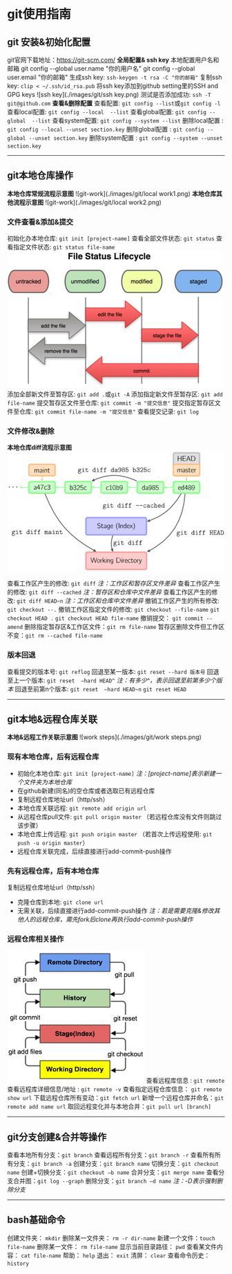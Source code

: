 # git使用指南
## git 安装&初始化配置
git官网下载地址：<https://git-scm.com/>
**全局配置& ssh key**
本地配置用户名和邮箱
	git config --global user.name "你的用户名"
	git config --global user.email "你的邮箱"
生成ssh key: `ssh-keygen -t rsa -C "你的邮箱"`
复制ssh key: `clip < ~/.ssh/id_rsa.pub`
将ssh key添加到github setting里的SSH and GPG keys
![ssh key](./images/git/ssh key.png)
测试是否添加成功: `ssh -T git@github.com`
**查看&删除配置**
查看配置: `git config --list`或`git config -l`
查看local配置: `git config --local  --list`
查看global配置: `git config --global  --list`
查看system配置: `git config --system --list`
删除local配置 : `git config --local --unset section.key`
删除global配置 : `git config --global --unset section.key`
删除system配置 : `git config --system --unset section.key`

___
## git本地仓库操作
**本地仓库常规流程示意图**
![git-work](./images/git/local work1.png)
**本地仓库其他流程示意图**
![git-work](./images/git/local work2.png)

### 文件查看&添加&提交
初始化办本地仓库: `git init [project-name]`
查看全部文件状态: `git status`
查看指定文件状态: `git status file-name`
![git-work](./images/git/status.png)
添加全部新文件至暂存区: `git add .`或`git -A`
添加指定新文件至暂存区: `git add file-name`
提交暂存区文件至仓库: `git commit -m "提交信息"`
提交指定暂存区文件至仓库: `git commit file-name -m "提交信息"`
查看提交记录: `git log`

### 文件修改&删除
**本地仓库diff流程示意图**
![git-work](./images/git/diff.png)

查看工作区产生的修改: `git diff`
*注：工作区和暂存区文件差异*
查看工作区产生的修改: `git diff --cached`
*注：暂存区和仓库中文件差异*
查看工作区产生的修改: `git diff HEAD~n`
*注：工作区和仓库中文件差异*
撤销工作区产生的所有修改: `git checkout --.`
撤销工作区指定文件的修改: `git checkout --file-name`
`git checkout HEAD .`
`git checkout HEAD file-name`
撤销提交： `git commit --amend`
删除指定暂存区&工作区文件：`git rm file-name`
暂存区删除文件但工作区不变：`git rm --cached file-name`

### 版本回退
查看提交的版本号: `git reflog`
回退至某一版本: `git reset --hard 版本号` 
回退至上一个版本: `git reset  –hard HEAD^`
*注：有多少^，表示回退至前第多少个版本*
回退至前第n个版本: `git reset  –hard HEAD~n`
`git reset HEAD`
___
## git本地&远程仓库关联
**本地&远程工作关联示意图**
![work steps](./images/git/work steps.png)
### 现有本地仓库，后有远程仓库
- 初始化本地仓库: `git init [project-name]`
*注：[project-name]表示新建一个文件夹为本地仓库*
- 在github新建(同名)的空仓库或者选取已有远程仓库
- 复制远程仓库地址url（http/ssh）
- 本地仓库关联远程: `git remote add origin url` 
- 从远程仓库pull文件: `git pull origin master`
（若远程仓库没有文件则跳过该步骤）
- 本地仓库上传远程: `git push origin master`
（若首次上传远程使用: `git push -u origin master`）
- 远程仓库关联完成，后续直接进行add-commit-push操作
### 先有远程仓库，后有本地仓库
复制远程仓库地址url（http/ssh）
- 克隆仓库到本地: `git clone url`
- 无需关联，后续直接进行add-commit-push操作
*注：若是需要克隆&修改其他人的远程仓库，需先fork后clone再执行add-commit-push操作*
### 远程仓库相关操作
![remote](./images/git/relationship.png)
查看远程库信息 : `git remote`
查看远程库详细信息/地址 : `git remote -v`
查看指定远程仓库信息： `git remote show url`
下载远程仓库所有变动：`git fetch url`
新增一个远程仓库并命名：`git remote add name url`
取回远程变化并与本地合并：`git pull url [branch]`

___
## git分支创建&合并等操作
查看本地所有分支：`git branch`
查看远程所有分支：`git branch -r`
查看所有所有分支：`git branch -a`
创建分支：`git branch name`
切换分支：`git checkout name`
创建+切换分支：`git checkout –b name`
合并分支：`git merge name`
查看分支合并图：`git log --graph`
删除分支：`git branch –d name`
*注：-D表示强制删除分支*

___
## bash基础命令
创建文件夹： `mkdir`
删除某一文件夹： `rm -r dir-name`
新建一个文件：`touch file-name`
删除某一文件： `rm file-name`
显示当前目录路径： `pwd`
查看某文件内容： `cat file-name`
帮助： `help`
退出： `exit`
清屏： `clear`
查看命令历史：`history`